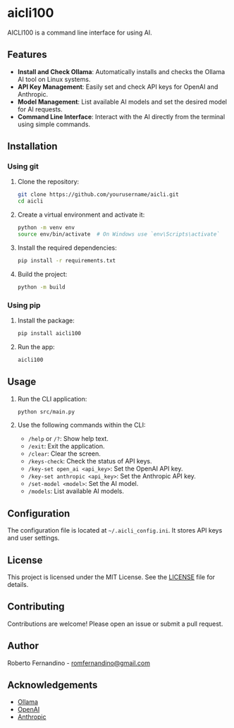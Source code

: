 # aicli100

AICLI100 is a command line interface for using AI.

## Features

- **Install and Check Ollama**: Automatically installs and checks the Ollama AI tool on Linux systems.
- **API Key Management**: Easily set and check API keys for OpenAI and Anthropic.
- **Model Management**: List available AI models and set the desired model for AI requests.
- **Command Line Interface**: Interact with the AI directly from the terminal using simple commands.

## Installation
### Using git
1. Clone the repository:
   ```sh
   git clone https://github.com/yourusername/aicli.git
   cd aicli
   ```

2. Create a virtual environment and activate it:
   ```sh
   python -m venv env
   source env/bin/activate  # On Windows use `env\Scripts\activate`
   ```

3. Install the required dependencies:
   ```sh
   pip install -r requirements.txt
   ```

4. Build the project:
   ```sh
   python -m build
   ```

### Using pip

1. Install the package:
   ```sh
   pip install aicli100
   ```
2. Run the app:
   ```sh
   aicli100
   ```

## Usage

1. Run the CLI application:
   ```sh
   python src/main.py
   ```

2. Use the following commands within the CLI:
   - `/help` or `/?`: Show help text.
   - `/exit`: Exit the application.
   - `/clear`: Clear the screen.
   - `/keys-check`: Check the status of API keys.
   - `/key-set open_ai <api_key>`: Set the OpenAI API key.
   - `/key-set anthropic <api_key>`: Set the Anthropic API key.
   - `/set-model <model>`: Set the AI model.
   - `/models`: List available AI models.

## Configuration

The configuration file is located at `~/.aicli_config.ini`. It stores API keys and user settings.

## License

This project is licensed under the MIT License. See the [LICENSE](LICENSE) file for details.

## Contributing

Contributions are welcome! Please open an issue or submit a pull request.

## Author

Roberto Fernandino - [romfernandino@gmail.com](mailto:romfernandino@gmail.com)

## Acknowledgements

- [Ollama](https://ollama.com)
- [OpenAI](https://openai.com)
- [Anthropic](https://www.anthropic.com)